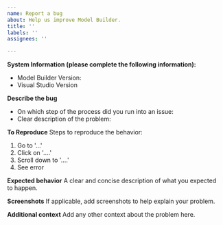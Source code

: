 ```yaml
---
name: Report a bug
about: Help us improve Model Builder.
title: ''
labels: ''
assignees: ''

---
```


**System Information (please complete the following information):**
 - Model Builder Version: 
 - Visual Studio Version

**Describe the bug**
- On which step of the process did you run into an issue:
- Clear description of the problem:

**To Reproduce**
Steps to reproduce the behavior:
1. Go to '...'
2. Click on '....'
3. Scroll down to '....'
4. See error

**Expected behavior**
A clear and concise description of what you expected to happen.

**Screenshots**
If applicable, add screenshots to help explain your problem.

**Additional context**
Add any other context about the problem here.
